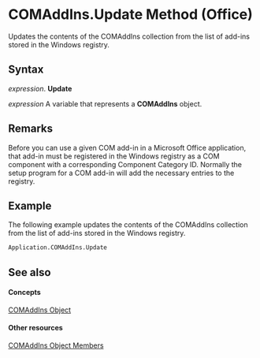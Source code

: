 
# COMAddIns.Update Method (Office)

Updates the contents of the COMAddIns collection from the list of add-ins stored in the Windows registry.


## Syntax

 _expression_. **Update**

 _expression_ A variable that represents a **COMAddIns** object.


## Remarks

Before you can use a given COM add-in in a Microsoft Office application, that add-in must be registered in the Windows registry as a COM component with a corresponding Component Category ID. Normally the setup program for a COM add-in will add the necessary entries to the registry.


## Example

The following example updates the contents of the COMAddIns collection from the list of add-ins stored in the Windows registry.


```vb
Application.COMAddIns.Update
```


## See also


#### Concepts


[COMAddIns Object](f6efa1cc-8d30-27d5-8b07-7ddad22f16ef.md)
#### Other resources


[COMAddIns Object Members](0fc908fa-0846-07ca-d2a2-4c87525ae719.md)